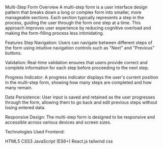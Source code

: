 Multi-Step Form
Overview
A multi-step form is a user interface design pattern that breaks down a long or complex form into smaller, more manageable sections. Each section typically represents a step in the process, guiding the user through the form one step at a time. This approach improves user experience by reducing cognitive overload and making the form-filling process less intimidating.

Features
Step Navigation: Users can navigate between different steps of the form using intuitive navigation controls such as "Next" and "Previous" buttons.

Validation: Real-time validation ensures that users provide correct and complete information for each step before proceeding to the next step.

Progress Indicator: A progress indicator displays the user's current position in the multi-step form, showing how many steps are completed and how many remain.

Data Persistence: User input is saved and retained as the user progresses through the form, allowing them to go back and edit previous steps without losing entered data.

Responsive Design: The multi-step form is designed to be responsive and accessible across various devices and screen sizes.

Technologies Used
Frontend:

HTML5
CSS3
JavaScript (ES6+)
React.js
tailwind css
